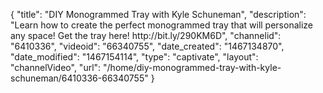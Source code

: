 {
    "title": "DIY Monogrammed Tray with Kyle Schuneman",
    "description": "Learn how to create the perfect monogrammed tray that will personalize any space! Get the tray here! http:\/\/bit.ly\/290KM6D",
    "channelid": "6410336",
    "videoid": "66340755",
    "date_created": "1467134870",
    "date_modified": "1467154114",
    "type": "captivate",
    "layout": "channelVideo",
    "url": "\/home\/diy-monogrammed-tray-with-kyle-schuneman\/6410336-66340755"
}